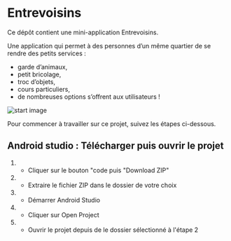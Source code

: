 # Entrevoisins

Ce dépôt contient une mini-application Entrevoisins.

Une application qui permet à des personnes d’un même quartier de se rendre des petits services : 
* garde d’animaux,
* petit bricolage,
* troc d’objets,
* cours particuliers,
* de nombreuses options s’offrent aux utilisateurs !

![start image](https://github.com/hoaraut35/p3_test/blob/master/Pr%C3%A9sentation/Images/neighbour_list.PNG)

Pour commencer à travailler sur ce projet, suivez les étapes ci-dessous.

## Android studio : Télécharger puis ouvrir le projet

1. - Cliquer sur le bouton "code puis "Download ZIP"
2. - Extraire le fichier ZIP dans le dossier de votre choix  
3. - Démarrer Android Studio
4. - Cliquer sur Open Project
5. - Ouvrir le projet depuis de le dossier sélectionné à l'étape 2
